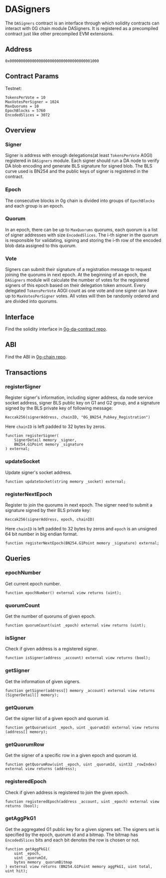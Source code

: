 # DASigners

The `DASigners` contract is an interface through which solidity contracts can interact with 0G chain module DASigners. It is registered as a precompiled contract just like other precompiled EVM extensions.

## Address

`0x0000000000000000000000000000000000001000`

## Contract Params

Testnet:
```
TokensPerVote = 10
MaxVotesPerSigner = 1024
MaxQuorums = 10
EpochBlocks = 5760
EncodedSlices = 3072
```

## Overview

### Signer 

Signer is address with enough delegations(at least `TokensPerVote` A0GI) registered in `DASigners` module. Each signer should run a DA node to verify DA blob encoding and generate BLS signature for signed blob. The BLS curve used is BN254 and the public keys of signer is registered in the contract.

### Epoch

The consecutive blocks in 0g chain is divided into groups of `EpochBlocks` and each group is an epoch.

### Quorum

In an epoch, there can be up to `MaxQuorums` quorums, each quorum is a list of signer addresses with size `EncodedSlices`. The i-th signer in the quorum is responsible for validating, signing and storing the i-th row of the encoded blob data assigned to this quorum.

### Vote

Signers can submit their signature of a registration message to request joining the quorums in next epoch. At the beginning of an epoch, the `DASigners` module will calculate the number of votes for the registered signers of this epoch based on their delegation token amount. Every delegated `TokensPerVote` A0GI count as one vote and one signer can have up to `MaxVotesPerSigner` votes. All votes will then be randomly ordered and are divided into quorums.

## Interface

Find the solidity interface in [0g-da-contract repo](https://github.com/0glabs/0g-da-contract/blob/main/contracts/interface/IDASigners.sol).

## ABI

Find the ABI in [0g-chain repo](https://github.com/0glabs/0g-chain/blob/dev/precompiles/dasigners/IDASigners.abi).

## Transactions

### registerSigner

Register signer's information, including signer address, da node service socket address, signer BLS public key on G1 and G2 group, and a signature signed by the BLS private key of following message:

`Keccak256(signerAddress, chainID, "0G_BN254_Pubkey_Registration")`

Here `chainID` is left padded to 32 bytes by zeros.
```
function registerSigner(
    SignerDetail memory _signer, 
    BN254.G1Point memory _signature
) external;
```

### updateSocket 

Update signer's socket address.

```
function updateSocket(string memory _socket) external;
```

### registerNextEpoch

Register to join the quorums in next epoch. The signer need to submit a signature signed by their BLS private key:

`Keccak256(signerAddress, epoch, chainID)`

Here `chainID` is left padded to 32 bytes by zeros and `epoch` is an unsigned 64 bit number in big endian format.

```
function registerNextEpoch(BN254.G1Point memory _signature) external;
```

## Queries

### epochNumber

Get current epoch number.

```
function epochNumber() external view returns (uint);
```

### quorumCount

Get the number of quorums of given epoch.

```
function quorumCount(uint _epoch) external view returns (uint);
```

### isSigner

Check if given address is a registered signer.

```
function isSigner(address _account) external view returns (bool);
```

### getSigner

Get the information of given signers.

```
function getSigner(address[] memory _account) external view returns (SignerDetail[] memory);
```

### getQuorum

Get the signer list of a given epoch and quorum id.

```
function getQuorum(uint _epoch, uint _quorumId) external view returns (address[] memory);
```

### getQuorumRow

Get the signer of a specific row in a given epoch and quorum id.

```
function getQuorumRow(uint _epoch, uint _quorumId, uint32 _rowIndex) external view returns (address);
```

### registeredEpoch

Check if given address is registered to join the given epoch.

```
function registeredEpoch(address _account, uint _epoch) external view returns (bool);
```

### getAggPkG1

Get the aggregated G1 public key for a given signers set. The signers set is specified by the epoch, quorum id and a bitmap. The bitmap has `EncodedSlices` bits and each bit denotes the row is chosen or not.

```
function getAggPkG1(
    uint _epoch,
    uint _quorumId,
    bytes memory _quorumBitmap
) external view returns (BN254.G1Point memory aggPkG1, uint total, uint hit);
```